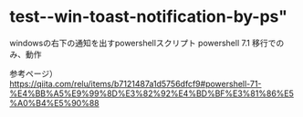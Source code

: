 # test--win-toast-notification-by-ps"

windowsの右下の通知を出すpowershellスクリプト
powershell 7.1 移行でのみ、動作

参考ページ）
<https://qiita.com/relu/items/b7121487a1d5756dfcf9#powershell-71-%E4%BB%A5%E9%99%8D%E3%82%92%E4%BD%BF%E3%81%86%E5%A0%B4%E5%90%88>
